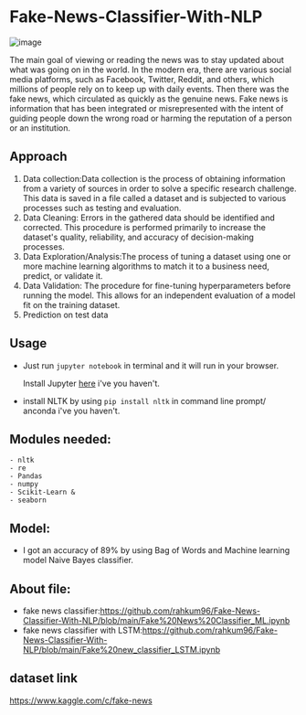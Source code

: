 # Fake-News-Classifier-With-NLP
![image](https://user-images.githubusercontent.com/86415241/134808054-18eeed07-2c96-481b-8e62-e6dfe1e83338.png) 

The main goal of viewing or reading the news was to stay updated about what was going on in the world. In the modern era, there are various social media platforms, such as Facebook, Twitter, Reddit, and others, which millions of people rely on to keep up with daily events. Then there was the fake news, which circulated as quickly as the genuine news. Fake news is information that has been integrated or misrepresented with the intent of guiding people down the wrong road or harming the reputation of a person or an institution.

## Approach 
1. Data collection:Data collection is the process of obtaining information from a variety of sources in order to solve a specific research challenge. This data is saved in a file called a dataset and is subjected to various processes such as testing and evaluation.
2. Data Cleaning: Errors in the gathered data should be identified and corrected. This procedure is performed primarily to increase the dataset's quality, reliability, and accuracy of decision-making processes.
3. Data Exploration/Analysis:The process of tuning a dataset using one or more machine learning algorithms to match it to a business need, predict, or validate it.
4. Data Validation: The procedure for fine-tuning hyperparameters before running the model. This allows for an independent evaluation of a model fit on the training dataset.
5. Prediction on test data
## Usage

- Just run `jupyter notebook` in terminal and it will run in your browser.

  Install Jupyter [here](http://jupyter.readthedocs.io/en/latest/install.html) i've you haven't.

- install NLTK by using `pip install nltk` in command line prompt/ anconda  i've you haven't.

## Modules needed:
```
- nltk
- re
- Pandas
- numpy
- Scikit-Learn &
- seaborn
```
## Model:
- I got an accuracy of 89% by using Bag of Words and Machine learning model Naive Bayes classifier.

## About file:
- fake news classifier:https://github.com/rahkum96/Fake-News-Classifier-With-NLP/blob/main/Fake%20News%20Classifier_ML.ipynb
- fake news classifier with LSTM:https://github.com/rahkum96/Fake-News-Classifier-With-NLP/blob/main/Fake%20new_classifier_LSTM.ipynb

## dataset link
https://www.kaggle.com/c/fake-news
